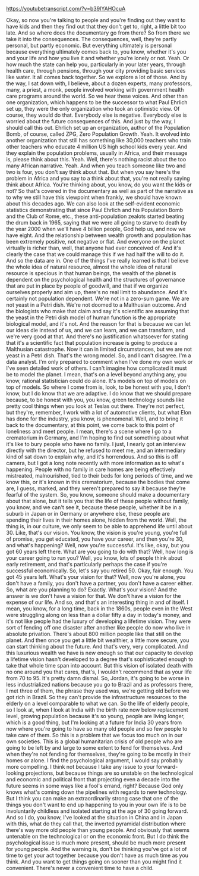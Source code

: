 https://youtubetranscript.com/?v=b39IYAHOcuA

 Okay, so now you're talking to people and you're finding out they want to have kids and then they find out that they don't get to, right, a little bit too late. And so where does the documentary go from there? So from there we take it into the consequences. The consequences, well, they're partly personal, but partly economic. But everything ultimately is personal because everything ultimately comes back to, you know, whether it's you and your life and how you live it and whether you're lonely or not. Yeah. Or how much the state can help you, particularly in your later years, through health care, through pensions, through your city providing basic services like water. It all comes back together. So we explore a lot of those. And by the way, I sat down with, I believe, about a dozen experts, many professors, many, a priest, a monk, people involved working with government health care programs around the world. So we hear these voices. And other than one organization, which happens to be the successor to what Paul Ehrlich set up, they were the only organization who took an optimistic view. Of course, they would do that. Everybody else is negative. Everybody else is worried about the future consequences of this. And just by the way, I should call this out. Ehrlich set up an organization, author of the Population Bomb, of course, called ZPG, Zero Population Growth. Yeah. It evolved into another organization that still has something like 30,000 teachers who train other teachers who educate 4 million US high school kids every year. And they explain the population problems, usually in Africa, and their message is, please think about this. Yeah. Well, there's nothing racist about the too many African narrative. Yeah. And when you teach someone like two and two is four, you don't say think about that. But when you say here's the problem in Africa and you say to a think about that, you're not really saying think about Africa. You're thinking about, you know, do you want the kids or not? So that's covered in the documentary as well as part of the narrative as to why we still have this viewpoint when frankly, we should have known about this decades ago. We can also look at the self-evident economic statistics demonstrating that since Paul Ehrlich and his Population Bomb and the Club of Rome, etc., these anti-population zealots started beating the drum back in 1965, saying that we were all going to starve to death by the year 2000 when we'll have 4 billion people, God help us, and now we have eight. And the relationship between wealth growth and population has been extremely positive, not negative or flat. And everyone on the planet virtually is richer than, well, that anyone had ever conceived of. And it's clearly the case that we could manage this if we had half the will to do it. And so the data are in. One of the things I've really learned is that I believe the whole idea of natural resource, almost the whole idea of natural resource is specious in that human beings, the wealth of the planet is dependent on the psychological health and the structures of governance that are put in place by people of goodwill, and that if we organize ourselves properly and aim up, there's no real limit to abundance. And it's certainly not population dependent. We're not in a zero-sum game. We are not yeast in a Petri dish. We're not doomed to a Malthusian outcome. And the biologists who make that claim and say it's scientific are assuming that the yeast in the Petri dish model of human function is the appropriate biological model, and it's not. And the reason for that is because we can let our ideas die instead of us, and we can learn, and we can transform, and we're very good at that. And there's no justification whatsoever for stating that it's a scientific fact that population increase is going to produce a Malthusian catastrophe. Now it can in limited circumstances, but we are not yeast in a Petri dish. That's the wrong model. So, and I can't disagree. I'm a data analyst. I'm only prepared to comment when I've done my own work or I've seen detailed work of others. I can't imagine how complicated it must be to model the planet. I mean, that's on a level beyond anything any, you know, rational statistician could do alone. It's models on top of models on top of models. So where I come from is, look, to be honest with you, I don't know, but I do know that we are adaptive. I do know that we should prepare because, to be honest with you, you know, green technology sounds like pretty cool things when you look at Teslas out there. They're not perfect, but they're, remember, I work with a lot of automotive clients, but what Elon has done for the industry, you know, is phenomenal. Well, and to bring it back to the documentary, at this point, we come back to this point of loneliness and meet people. I mean, there's a scene where I go to a crematorium in Germany, and I'm hoping to find out something about what it's like to bury people who have no family. I just, I nearly got an interview directly with the director, but he refused to meet me, and an intermediary kind of sat down to explain why, and it's horrendous. And so this is off camera, but I got a long note recently with more information as to what's happening. People with no family in care homes are being effectively mistreated, malnourished, tied to their beds for long periods of time, and we know this, or it's known in this crematorium, because the bodies that come are, I guess, marked, and they weren't prepared to say it because they're fearful of the system. So, you know, someone should make a documentary about that alone, but it tells you that the life of these people without family, you know, and we can't see it, because these people, whether it be in a suburb in Japan or in Germany or anywhere else, these people are spending their lives in their homes alone, hidden from the world. Well, the thing is, in our culture, we only seem to be able to apprehend life until about 30. Like, that's our vision. You know, the vision is you're young, you're full of promise, you get educated, you have your career, and then you're 30, and what's happening? Well, now you're successful. It's like, okay, but you got 60 years left there. What are you going to do with that? Well, how long is your career going to run you? Well, you know, lots of people think about early retirement, and that's particularly perhaps the case if you're successful economically. So, let's say you retired 50. Okay, fair enough. You got 45 years left. What's your vision for that? Well, now you're alone, you don't have a family, you don't have a partner, you don't have a career either. So, what are you planning to do? Exactly. What's your vision? And the answer is we don't have a vision for that. We don't have a vision for the expense of our life. And so, and that's an interesting thing in and of itself. I mean, you know, for a long time, back in the 1860s, people even in the West were struggling along on less than a dollar fifty a day in today's money, and it's not like people had the luxury of developing a lifetime vision. They were sort of fending off one disaster after another like people do now who live in absolute privation. There's about 800 million people like that still on the planet. And then once you get a little bit wealthier, a little more secure, you can start thinking about the future. And that's very, very complicated. And this luxurious wealth we have is new enough so that our capacity to develop a lifetime vision hasn't developed to a degree that's sophisticated enough to take that whole time span into account. But this vision of isolated death with no one around you that cares, that's, I wouldn't recommend that as your life from 70 to 95. It's pretty damn dismal. So, Jordan, it's going to be worse in less industrialized nations because you go to Brazil and as professors there, I met three of them, the phrase they used was, we're getting old before we got rich in Brazil. So they can't provide the infrastructure resources to the elderly on a level comparable to what we can. So the life of elderly people, so I look at, when I look at India with the birth rate now below replacement level, growing population because it's so young, people are living longer, which is a good thing, but I'm looking at a future for India 30 years from now where you're going to have so many old people and so few people to take care of them. So this is a problem that we focus too much on in our own societies. This is a global humanitarian crisis of old people who are going to be left by and large to some extent to fend for themselves. And when they're not fending for themselves, they're going to be mostly in their homes or alone. I find the psychological argument, I would say probably more compelling. I think not because I take any issue to your forward-looking projections, but because things are so unstable on the technological and economic and political front that projecting even a decade into the future seems in some ways like a fool's errand, right? Because God only knows what's coming down the pipelines with regards to new technology. But I think you can make an extraordinarily strong case that one of the things you don't want to end up happening to you in your own life is to be involuntarily childless and isolated starting at the age of 30 going forward. And so I do, you know, I've looked at the situation in China and in Japan with this, what do they call that, the inverted pyramidal distribution where there's way more old people than young people. And obviously that seems untenable on the technological or on the economic front. But I do think the psychological issue is much more present, should be much more present for young people. And the warning is, don't be thinking you've got a lot of time to get your act together because you don't have as much time as you think. And you want to get things going on sooner than you might find it convenient. There's never a convenient time to have a child.